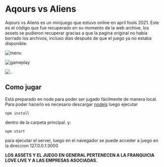 # Aqours vs Aliens
 Aqours vs Aliens es un minijuego que estuvo online en april fools 2021. Este es el código que fue recuperado en su momento de la web archive, los assets se pudieron recuperar gracias a que la pagina original no había borrado los archivos, incluso días después de que el juego ya no estaba disponible.

![menu](https://i.ibb.co/QYMz7Gt/aksdoaosd.png)

![gameplay](https://i.ibb.co/px2Z3Df/aoksdoaksod.png)

![..](https://i.ibb.co/yNRjL5L/oksaokodaodsk.png)

## Como jugar
Está preparado en node para poder ser jugado fácilmente de manera local.
Para poder hacerlo es necesario descargar [nodejs](https://nodejs.org/es/download/) luego ejecutar

    npm install 

dentro de la carpeta principal.  y:

    npm start

para ejecutar el server, luego en el navegador se puede acceder a juego en la direccion 127.0.0.1:3000


**LOS ASSETS Y EL JUEGO EN GENERAL PERTENECEN A LA FRANQUICIA LOVE LIVE Y A LAS EMPRESAS ASOCIADAS.**